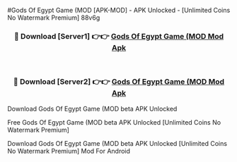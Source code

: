 #Gods Of Egypt Game (MOD [APK-MOD] - APK Unlocked - [Unlimited Coins No Watermark Premium] 88v6g



<div align="center">

<h3>🔴 Download [Server1] 👉👉 <a href="https://momento.my/?title=Gods_Of_Egypt_Game_(MOD">Gods Of Egypt Game (MOD Mod Apk</a></h3><br>

<h3>🔴 Download [Server2] 👉👉 <a href="https://momento.my/?title=Gods_Of_Egypt_Game_(MOD">Gods Of Egypt Game (MOD Mod Apk</a></h3>
</div>



Download Gods Of Egypt Game (MOD beta APK Unlocked

Free Gods Of Egypt Game (MOD beta APK Unlocked [Unlimited Coins No Watermark Premium]

Download Gods Of Egypt Game (MOD beta APK Unlocked [Unlimited Coins No Watermark Premium] Mod For Android
